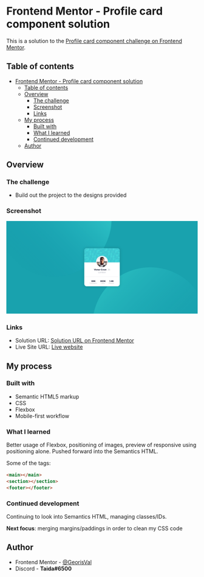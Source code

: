 # Frontend Mentor - Profile card component solution

This is a solution to the [Profile card component challenge on Frontend Mentor](https://www.frontendmentor.io/challenges/profile-card-component-cfArpWshJ).

## Table of contents

- [Frontend Mentor - Profile card component solution](#frontend-mentor---profile-card-component-solution)
  - [Table of contents](#table-of-contents)
  - [Overview](#overview)
    - [The challenge](#the-challenge)
    - [Screenshot](#screenshot)
    - [Links](#links)
  - [My process](#my-process)
    - [Built with](#built-with)
    - [What I learned](#what-i-learned)
    - [Continued development](#continued-development)
  - [Author](#author)


## Overview

### The challenge

- Build out the project to the designs provided

### Screenshot

![](images/Screenshot.png)


### Links

- Solution URL: [Solution URL on Frontend Mentor](https://www.frontendmentor.io/challenges/profile-card-component-cfArpWshJ/hub/profile-card-component-using-html-and-css-rGOotcwrf0)
- Live Site URL: [Live website](https://georisval.github.io/profile-card-component/)

## My process

### Built with

- Semantic HTML5 markup
- CSS
- Flexbox
- Mobile-first workflow

### What I learned

Better usage of Flexbox, positioning of images, preview of responsive using positioning alone. 
Pushed forward into the Semantics HTML.

Some of the tags:
```html
<main></main>
<section></section>
<footer></footer>
```

### Continued development

Continuing to look into Semantics HTML, managing classes/IDs.

__Next focus__: merging margins/paddings in order to clean my CSS code

## Author

- Frontend Mentor - [@GeorisVal](https://www.frontendmentor.io/profile/GeorisVal)
- Discord - **Taida#6500**
